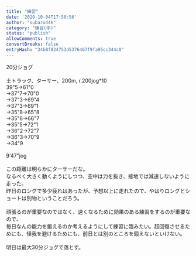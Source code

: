 ```yaml
---
title: "練習"
date: '2020-10-04T17:50:56'
author: "subaru44k"
category: "練習(中)"
status: "publish"
allowComments: true
convertBreaks: false
entryHash: "34b8f824753d5376467f9fa95cc344c0"
---
```

20分ジョグ<br>
<br>
土トラック、ターサー、200m, r.200jog*10<br>
39"5→61"0<br>
→37"7→70"0<br>
→37"3→69"4<br>
→37"3→69"1<br>
→35"8→65"8<br>
→35"6→66"7<br>
→35"5→72"1<br>
→36"2→72"7<br>
→36"3→70"9<br>
→34"9<br>
<br>
9'47"jog<br>
<br>
この距離は明らかにターサーだな。<br>
なるべく大きく動くようにしつつ、空中は力を抜き、接地では減速しないように走った。<br>
昨日のロングで多少疲れはあったが、予想以上に走れたので、やはりロングとショートは別物ということだろう。<br>
<br>
頑張るのが重要なのではなく、速くなるために効果のある練習をするのが重要なので、<br>
毎日なんの能力を鍛えるのか考えるようにして練習に臨みたい。超回復させるためにも、怪我を避けるためにも、前日とは別のところを鍛えないといけない。<br>
<br>
明日は最大30分ジョグで落とす。
